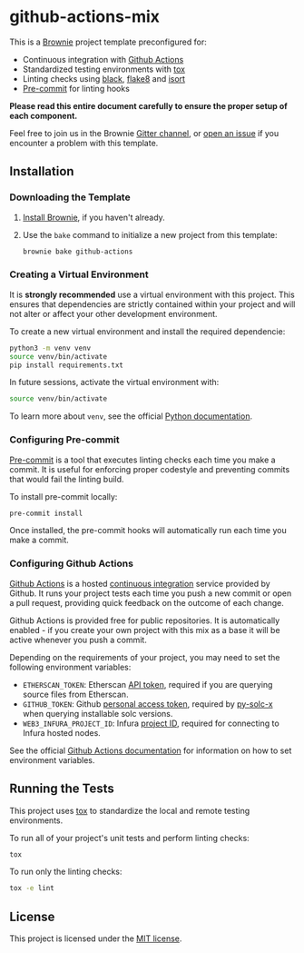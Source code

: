 # github-actions-mix

This is a [Brownie](https://github.com/iamdefinitelyahuman/brownie) project template preconfigured for:

* Continuous integration with [Github Actions](https://help.github.com/en/actions)
* Standardized testing environments with [tox](https://github.com/tox-dev/tox)
* Linting checks using [black](https://github.com/psf/black), [flake8](https://gitlab.com/pycqa/flake8) and [isort](https://github.com/timothycrosley/isort)
* [Pre-commit](https://pre-commit.com/) for linting hooks

**Please read this entire document carefully to ensure the proper setup of each component.**

Feel free to join us in the Brownie [Gitter channel](https://gitter.im/eth-brownie/community), or [open an issue](https://github.com/brownie-mix/github-actions-mix/issues) if you encounter a problem with this template.

## Installation

### Downloading the Template

1. [Install Brownie](https://eth-brownie.readthedocs.io/en/latest/install.html), if you haven't already.

2. Use the `bake` command to initialize a new project from this template:

    ```bash
    brownie bake github-actions
    ```

### Creating a Virtual Environment

It is **strongly recommended** use a virtual environment with this project. This ensures that dependencies are strictly contained within your project and will not alter or affect your other development environment.

To create a new virtual environment and install the required dependencie:

```bash
python3 -m venv venv
source venv/bin/activate
pip install requirements.txt
```

In future sessions, activate the virtual environment with:

```bash
source venv/bin/activate
```

To learn more about `venv`, see the official [Python documentation](https://docs.python.org/3/library/venv.html).

### Configuring Pre-commit

[Pre-commit](https://pre-commit.com/) is a tool that executes linting checks each time you make a commit. It is useful for enforcing proper codestyle and preventing commits that would fail the linting build.

To install pre-commit locally:

```bash
pre-commit install
```

Once installed, the pre-commit hooks will automatically run each time you make a commit.

### Configuring Github Actions

[Github Actions](https://help.github.com/en/actions) is a hosted [continuous integration](https://help.github.com/en/actions/building-and-testing-code-with-continuous-integration/about-continuous-integration) service provided by Github. It runs your project tests each time you push a new commit or open a pull request, providing quick feedback on the outcome of each change.

Github Actions is provided free for public repositories. It is automatically enabled - if you create your own project with this mix as a base it will be active whenever you push a commit.

Depending on the requirements of your project, you may need to set the following environment variables:

* `ETHERSCAN_TOKEN`: Etherscan [API token](https://etherscan.io/apis), required if you are querying source files from Etherscan.
* `GITHUB_TOKEN`: Github [personal access token](https://help.github.com/en/github/authenticating-to-github/creating-a-personal-access-token-for-the-command-line#creating-a-token), required by [py-solc-x](https://github.com/iamdefinitelyahuman/py-solc-x) when querying installable solc versions.
* `WEB3_INFURA_PROJECT_ID`: Infura [project ID](https://eth-brownie.readthedocs.io/en/latest/nonlocal-networks.html#using-infura), required for connecting to Infura hosted nodes.

See the official [Github Actions documentation](https://help.github.com/en/actions/configuring-and-managing-workflows/using-environment-variables) for information on how to set environment variables.

## Running the Tests

This project uses [tox](https://tox.readthedocs.io/en/latest/) to standardize the local and remote testing environments.

To run all of your project's unit tests and perform linting checks:

```bash
tox
```

To run only the linting checks:

```bash
tox -e lint
```

## License

This project is licensed under the [MIT license](LICENSE).

